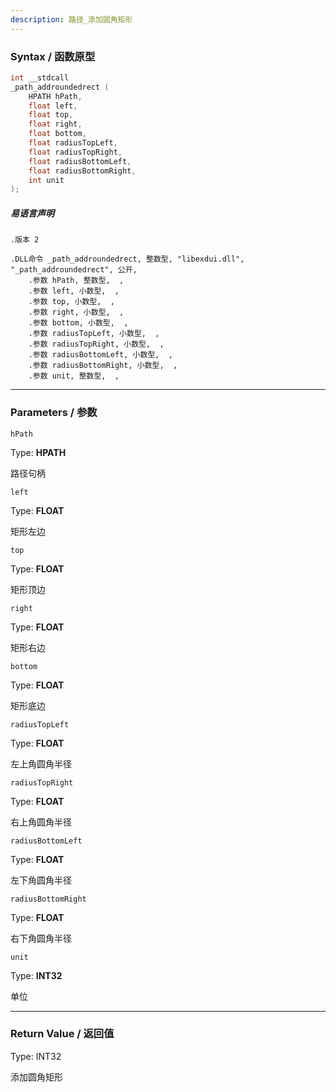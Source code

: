 ```yaml
---
description: 路径_添加圆角矩形
---
```


### Syntax / 函数原型

```C++
int __stdcall 
_path_addroundedrect (
    HPATH hPath,
    float left,
    float top,
    float right,
    float bottom,
    float radiusTopLeft,
    float radiusTopRight,
    float radiusBottomLeft,
    float radiusBottomRight,
    int unit
);
```

##### 易语言声明

```Elang
.版本 2

.DLL命令 _path_addroundedrect, 整数型, "libexdui.dll", "_path_addroundedrect", 公开, 
    .参数 hPath, 整数型,  , 
    .参数 left, 小数型,  , 
    .参数 top, 小数型,  , 
    .参数 right, 小数型,  , 
    .参数 bottom, 小数型,  , 
    .参数 radiusTopLeft, 小数型,  , 
    .参数 radiusTopRight, 小数型,  , 
    .参数 radiusBottomLeft, 小数型,  , 
    .参数 radiusBottomRight, 小数型,  , 
    .参数 unit, 整数型,  , 
```

---

### Parameters / 参数

`hPath`

Type: **HPATH**

路径句柄

`left`

Type: **FLOAT**

矩形左边

`top`

Type: **FLOAT**

矩形顶边

`right`

Type: **FLOAT**

矩形右边

`bottom`

Type: **FLOAT**

矩形底边

`radiusTopLeft`

Type: **FLOAT**

左上角圆角半径

`radiusTopRight`

Type: **FLOAT**

右上角圆角半径

`radiusBottomLeft`

Type: **FLOAT**

左下角圆角半径

`radiusBottomRight`

Type: **FLOAT**

右下角圆角半径

`unit`

Type: **INT32**

单位


---

### Return Value / 返回值

Type: INT32

添加圆角矩形

